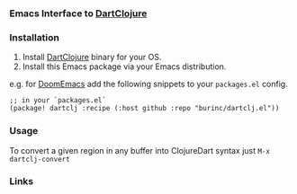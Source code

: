 ### Emacs Interface to [DartClojure][1]

### Installation

1. Install [DartClojure][1] binary for your OS.
2. Install this Emacs package via your Emacs distribution.

e.g. for [DoomEmacs][2] add the following snippets to your `packages.el` config.

```emacs-lisp
;; in your `packages.el`
(package! dartclj :recipe (:host github :repo "burinc/dartclj.el"))
```

### Usage

To convert a given region in any buffer into ClojureDart syntax just `M-x dartclj-convert`

### Links

[1]: https://github.com/D00mch/DartClojure
[2]: https://github.com/doomemacs/doomemacs
